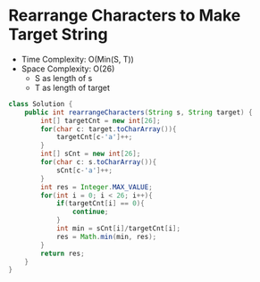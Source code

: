 # Rearrange Characters to Make Target String

- Time Complexity: O(Min(S, T))
- Space Complexity: O(26)
  - S as length of s
  - T as length of target

```java
class Solution {
    public int rearrangeCharacters(String s, String target) {
        int[] targetCnt = new int[26];
        for(char c: target.toCharArray()){
            targetCnt[c-'a']++;
        }
        int[] sCnt = new int[26];
        for(char c: s.toCharArray()){
            sCnt[c-'a']++;
        }
        int res = Integer.MAX_VALUE;
        for(int i = 0; i < 26; i++){
            if(targetCnt[i] == 0){
                continue;
            }
            int min = sCnt[i]/targetCnt[i];
            res = Math.min(min, res);
        }
        return res;
    }
}
```
